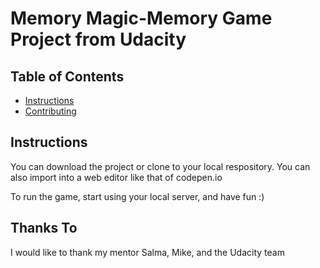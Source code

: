# Memory Magic-Memory Game Project from Udacity

## Table of Contents

* [Instructions](#instructions)
* [Contributing](#contributing)

## Instructions

You can download the project or clone to your local respository.  You can also import into a web editor like that of codepen.io

To run the game, start using your local server, and have fun :)

## Thanks To

I would like to thank my mentor Salma, Mike, and the Udacity team

